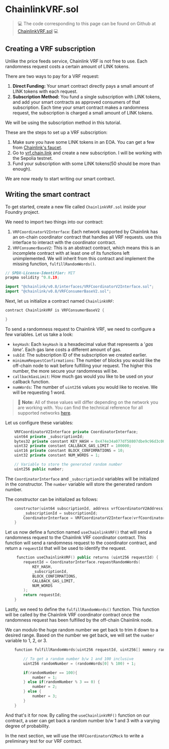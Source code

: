 # ChainlinkVRF.sol

> 💻 The code corresponding to this page can be found on Github at [ChainlinkVRF.sol](https://github.com/Genesis3800/Solidity-in-Foundry-Repo/blob/main/src/Applications/Chainlink/ChainlinkVRF/ChainlinkVRF.sol) 💻

## Creating a VRF subscription

Unlike the price feeds service, Chainlink VRF is not free to use.
Each randomness request costs a certain amount of LINK tokens.

There are two ways to pay for a VRF request:

1. **Direct Funding:** Your smart contract directly pays a small amount of LINK tokens with each request.
2. **Subscription Method:** You fund a single subscription with LINK tokens, and add your smart contracts as approved consumers of that subscription. Each time your smart contract makes a randomness request, the subscription is charged a small amount of LINK tokens.

We will be using the subscription method in this tutorial.

These are the steps to set up a VRF subscription:

1. Make sure you have some LINK tokens in an EOA. You can get a few from [Chainlink's faucet](https://faucets.chain.link/).
2. Go to [vrf.chain.link](https://vrf.chain.link/) and create a new subscription. I will be working with the Sepolia testnet.
3. Fund your subscription with some LINK tokens(50 should be more than enough).

We are now ready to start writing our smart contract.

## Writing the smart contract

To get started, create a new file called `ChainlinkVRF.sol` inside your Foundry project.

We need to import two things into our contract:

1. `VRFCoordinatorV2Interface`: Each network supported by Chainlink has an on-chain coordinator contract that handles all VRF requests. use this interface to interact with the coordinator contract.
2. `VRFConsumerBaseV2`: This is an abstract contract, which means this is an incomplete contract with at least one of its functions left unimplemented. We will inherit from this contract and implement the missing function, `fulfillRandomWords()`.

```cpp 
// SPDX-License-Identifier: MIT
pragma solidity ^0.8.19;

import "@chainlink/v0.8/interfaces/VRFCoordinatorV2Interface.sol";
import "@chainlink/v0.8/VRFConsumerBaseV2.sol";
```

Next, let us initialize a contract named `ChainlinkVRF`:

```cpp
contract ChainlinkVRF is VRFConsumerBaseV2 {

}
```

To send a randomness request to Chainlink VRF, we need to configure a few variables. Let us take a look:

- `keyHash`: Each `keyHash` is a hexadecimal value that represents a '*gas lane*'. Each gas lane costs a different amount of gas.
- `subId`: The subscription ID of the subscription we created earlier.
- `minimumRequestConfirmations`: The number of blocks you would like the off-chain node to wait before fulfilling your request. The higher this number, the more secure your randomness will be.
- `callbackGasLimit`: How much gas would you like to be used on your callback function.
- `numWords`: The number of `uint256` values you would like to receive. We will be requesting 1 word.

> 📝  **Note:**
> All of these values will differ depending on the network you are working with. You can find the technical reference for all supported
> networks [here](https://docs.chain.link/vrf/v2/subscription/supported-networks).

Let us configure these variables:

```cpp
    VRFCoordinatorV2Interface private CoordinatorInterface;
    uint64 private _subscriptionId;
    bytes32 private constant KEY_HASH = 0x474e34a077df58807dbe9c96d3c009b23b3c6d0cce433e59bbf5b34f823bc56c;
    uint32 private constant CALLBACK_GAS_LIMIT = 100000;
    uint16 private constant BLOCK_CONFIRMATIONS = 10;
    uint32 private constant NUM_WORDS = 1;

    // Variable to store the generated random number
    uint256 public number;
```

The `CoordinatorInterface` and `_subscriptionId` variables will be initialized in the constructor.
The `number` variable will store the generated random number.

The constructor can be initialized as follows:

```cpp
    constructor(uint64 subscriptionId, address vrfCoordinatorV2Address) VRFConsumerBaseV2(vrfCoordinatorV2Address) {
        _subscriptionId = subscriptionId;
        CoordinatorInterface = VRFCoordinatorV2Interface(vrfCoordinatorV2Address);
    }

```

Let us now define a function named `useChainlinkVRF()` that will send a randomness request to the Chainlink VRF coordinator contract.
This function will send a randomness request to the coordinator contract, and return a `requestId` that will be used to identify the request.

```cpp
     function useChainlinkVRF() public returns (uint256 requestId) {
        requestId = CoordinatorInterface.requestRandomWords(
            KEY_HASH,
            _subscriptionId,
            BLOCK_CONFIRMATIONS,
            CALLBACK_GAS_LIMIT,
            NUM_WORDS
        );
        return requestId;
    }
```

Lastly, we need to define the `fulfillRandomWords()` function. This function will be called by the Chainlink VRF coordinator contract once the randomness request has been fulfilled by the off-chain Chainlink node.

We can modulo the huge random number we get back to trim it down to a desired range.
Based on the number we get back, we will set the `number` variable to 1, 2, or 3.

```cpp
    function fulfillRandomWords(uint256 requestId, uint256[] memory randomWords) internal override {

        // To get a random number b/w 1 and 100 inclusive
        uint256 randomNumber = (randomWords[0] % 100) + 1;

        if(randomNumber == 100){
            number = 1;
        } else if(randomNumber % 3 == 0) {
            number = 2;
        } else {
            number = 3;
        }
    }
```

And that's it for now.
By calling the `useChainlinkVRF()` function on our contract, a user can get back a random number b/w 1 and 3 with a varying degree of probability.

In the next section, we will use the `VRFCoordinatorV2Mock` to write a preliminary test for our VRF contract.